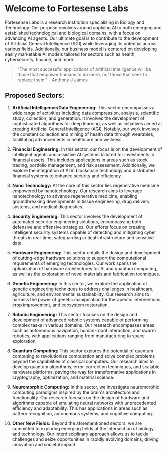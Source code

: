 # Welcome to Fortesense Labs 

Fortesense Labs is a research institution specializing in Biology and Technology. Our purpose revolves around applying AI to both emerging and established technological and biological domains, with a focus on advancing AI agents. Our ultimate goal is to contribute to the development of Artificial General Intelligence (AGI) while leveraging its potential across various fields. Additionally, our business model is centered on developing easily marketable AI models tailored for sectors such as health, cybersecurity, finance, and more.


> "The most successful applications of artificial intelligence will be those that empower humans to do more, not those that seek to replace them." - Anthony J James


## Proposed Sectors:

1. **Artificial Intelligence/Data Engineering:** This sector encompasses a wide range of activities including data compression, analysis, scientific study, collection, and generation. It involves the development of sophisticated algorithms for deep learning, as well as initiatives aimed at creating Artificial General Intelligence (AGI). Notably, our work involves the constant collection and mining of health data through wearables, facilitating advancements in healthcare and wellness.

2. **Financial Engineering:** In this sector, our focus is on the development of intelligent agents and assistive AI systems tailored for investments in financial assets. This includes applications in areas such as stock trading, portfolio management, and risk assessment. Additionally, we explore the integration of AI in blockchain technology and distributed financial systems to enhance security and efficiency.

3. **Nano Technology:** At the core of this sector lies regenerative medicine empowered by nanotechnology. Our research aims to leverage nanotechnology to advance regenerative medicine, enabling groundbreaking developments in tissue engineering, drug delivery systems, and medical diagnostics.

4. **Security Engineering:** This sector involves the development of automated security engineering solutions, encompassing both defensive and offensive strategies. Our efforts focus on creating intelligent security systems capable of detecting and mitigating cyber threats in real-time, safeguarding critical infrastructure and sensitive data.

5. **Hardware Engineering:** This sector entails the design and development of cutting-edge hardware solutions to support the computational requirements of emerging technologies. Our work spans the optimization of hardware architectures for AI and quantum computing, as well as the exploration of novel materials and fabrication techniques.

6. **Genetic Engineering:** In this sector, we explore the application of genetic engineering techniques to address challenges in healthcare, agriculture, and environmental sustainability. Our research aims to harness the power of genetic manipulation for therapeutic interventions, crop improvement, and ecosystem restoration.

7. **Robotic Engineering:** This sector focuses on the design and development of advanced robotic systems capable of performing complex tasks in various domains. Our research encompasses areas such as autonomous navigation, human-robot interaction, and swarm robotics, with applications ranging from manufacturing to space exploration.

8. **Quantum Computing:** This sector explores the potential of quantum computing to revolutionize computation and solve complex problems beyond the capabilities of classical computers. Our research aims to develop quantum algorithms, error-correction techniques, and scalable hardware platforms, paving the way for transformative applications in cryptography, optimization, and material science.

9. **Neuromorphic Computing:** In this sector, we investigate neuromorphic computing paradigms inspired by the brain's architecture and functionality. Our research focuses on the design of hardware and algorithms capable of emulating neural networks with unprecedented efficiency and adaptability. This has applications in areas such as pattern recognition, autonomous systems, and cognitive computing.

10. **Other New Fields:** Beyond the aforementioned sectors, we are committed to exploring emerging fields at the intersection of biology and technology. Our interdisciplinary approach allows us to tackle challenges and seize opportunities in rapidly evolving domains, driving innovation and societal impact.





